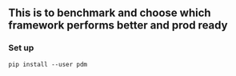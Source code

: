 ## This is to benchmark and choose which framework performs better and prod ready
### Set up
```
pip install --user pdm
```

